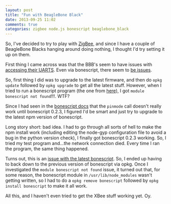 ```yaml
---
layout: post
title: "Fun with BeagleBone Black"
date: 2013-09-25 11:02
comments: true
categories: zigbee node.js bonescript beaglebone_black
---
```

So, I've decided to try to play with [ZigBee](http://en.wikipedia.org/wiki/ZigBee), and since I have a couple of BeagleBone Blacks hanging around doing nothing, I thought I'd try setting it up on them.

First thing I came across was that the BBB's seem to have issues with [accessing their UARTS](https://groups.google.com/forum/#!topic/beagleboard/4e2T6XH-fNM). Even via bonescript, there seem to [be issues](http://stackoverflow.com/questions/17497060/node-js-script-not-setting-beaglebone-black-mux).

So, first thing I did was to upgrade to the latest firmware, and then do `opkg update` followed by `opkg upgrade` to get all the latest stuff. However, when I tried to run a bonescript program (the one from [here](http://stackoverflow.com/questions/17497060/node-js-script-not-setting-beaglebone-black-mux)), I got `module bonescript not found`!!!. WTF?

Since I had seen in the [bonescript docs](http://beagleboard.org/Support/BoneScript/pinMode/) that the `pinmode` call doesn't really work until bonescript 0.2.3, I figured I'd be smart and just try to upgrade to the latest npm version of bonescript.

Long story short: bad idea. I had to go through all sorts of hell to make the npm install work (including editing the node-gyp configuration file to avoid a bug in the python version check), I finally got bonescript 0.2.3 working. So, I tried my test program and...the network connection died. Every time I ran the program, the same thing happened.

Turns out, this is an [issue with the latest bonescript](https://github.com/jadonk/bonescript/issues/51). So, I ended up having to back down to the previous version of bonescript via opkg. Once I investigated the `module bonescript not found` issue, it turned out that, for some reason, the bonescript module in `/usr/lib/node_modules` wasn't getting written, so I had to do a `opkg remove bonescript` followed by `opkg install bonescript` to make it all work.

All this, and I haven't even tried to get the XBee stuff working yet. Oy.